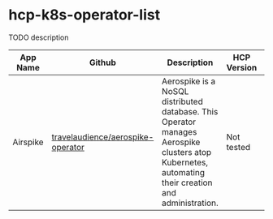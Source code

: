 # hcp-k8s-operator-list

TODO description

| App Name | Github | Description | HCP Version | K8S Versions |
|----------|-------------|-------------|---------|--------|
| Airspike | [travelaudience/aerospike-operator](https://github.com/travelaudience/aerospike-operator) | Aerospike is a NoSQL distributed database. This Operator manages Aerospike clusters atop Kubernetes, automating their creation and administration. | Not tested | Not tested 
